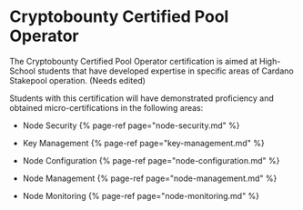 # Cryptobounty Certified Pool Operator

The Cryptobounty Certified Pool Operator certification is aimed at High-School students that have developed expertise in specific areas of Cardano Stakepool operation. (Needs edited)

Students with this certification will have demonstrated proficiency and obtained micro-certifications in the following areas: 


- Node Security
{% page-ref page="node-security.md" %}

- Key Management
{% page-ref page="key-management.md" %}

- Node Configuration
{% page-ref page="node-configuration.md" %}

- Node Management
{% page-ref page="node-management.md" %}

- Node Monitoring
{% page-ref page="node-monitoring.md" %}

